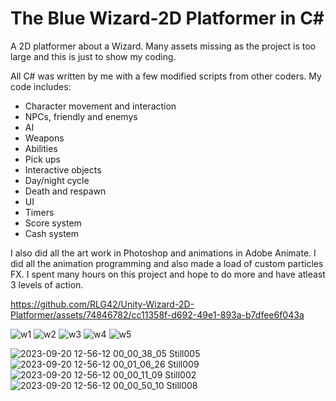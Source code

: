 # The Blue Wizard-2D Platformer in C#
A 2D platformer about a Wizard. Many assets missing as the project is too large and this is just to show my coding.

All C# was written by me with a few modified scripts from other coders. 
My code includes: 
* Character movement and interaction
* NPCs, friendly and enemys
* AI
* Weapons
* Abilities
* Pick ups
* Interactive objects 
* Day/night cycle
* Death and respawn
* UI
* Timers
* Score system
* Cash system

I also did all the art work in Photoshop and animations in Adobe Animate. I did all the animation programming and also made a load of custom particles FX.
I spent many hours on this project and hope to do more and have atleast 3 levels of action.


https://github.com/RLG42/Unity-Wizard-2D-Platformer/assets/74846782/cc11358f-d692-49e1-893a-b7dfee6f043a

![w1](https://github.com/RLG42/Unity-Wizard-2D-Platformer/assets/74846782/a88c6eb1-be86-453f-99f9-c7faec3b5513)
![w2](https://github.com/RLG42/Unity-Wizard-2D-Platformer/assets/74846782/d9754154-3b67-4e21-ba3f-00a046120cdd)
![w3](https://github.com/RLG42/Unity-Wizard-2D-Platformer/assets/74846782/0191808d-9b1e-4d7d-a059-993b905c7d3f)
![w4](https://github.com/RLG42/Unity-Wizard-2D-Platformer/assets/74846782/9580a27f-79c2-4e95-960a-ba89a1e70aed)
![w5](https://github.com/RLG42/Unity-Wizard-2D-Platformer/assets/74846782/313d535d-a3ec-4151-9edd-de9550ff5564)

![2023-09-20 12-56-12 00_00_38_05 Still005](https://github.com/Greenleaf12/Unity-Wizard-2D-Platformer/assets/74846782/331b44e6-4db8-4213-b96b-050b318c88b7)
![2023-09-20 12-56-12 00_01_06_26 Still009](https://github.com/Greenleaf12/Unity-Wizard-2D-Platformer/assets/74846782/dcd0a0f0-7d21-4f23-bd64-e926e8b8f5c3)
![2023-09-20 12-56-12 00_00_11_09 Still002](https://github.com/Greenleaf12/Unity-Wizard-2D-Platformer/assets/74846782/cb1c1448-1a75-405c-9cb0-99ef062f9c11)
![2023-09-20 12-56-12 00_00_50_10 Still008](https://github.com/Greenleaf12/Unity-Wizard-2D-Platformer/assets/74846782/d3ddc583-6295-494b-9429-8266cac2f34d)

